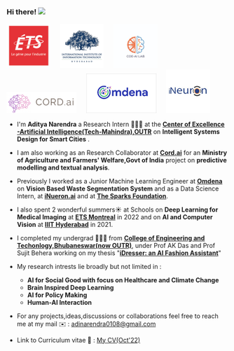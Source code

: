 ### Hi there! <img src="https://raw.githubusercontent.com/MartinHeinz/MartinHeinz/master/wave.gif" width="25">

<p float="center">
  <img src="https://github.com/AdiNarendra98/AdiNarendra98/blob/main/ss/ets.png"  width="100"/>
  &emsp;
  <img src="https://github.com/AdiNarendra98/AdiNarendra98/blob/main/ss/iiithyd.png"  width="100"/>
  &emsp;
  <img src="https://github.com/AdiNarendra98/AdiNarendra98/blob/main/ss/coe%20ai%20logo.jpg"  width="100"/>
  &emsp;
  <img src="https://github.com/AdiNarendra98/AdiNarendra98/blob/main/ss/cordai.png"  width="160"/>
  &emsp;
  <img src="https://github.com/AdiNarendra98/AdiNarendra98/blob/main/ss/omdena.png"  width="160"/>
   &emsp;
  <img src="https://github.com/AdiNarendra98/AdiNarendra98/blob/main/ss/ineuron.jpeg"  width="100"/>
</p>

- I'm **Aditya Narendra** a Research Intern 🧑🏻‍💻 at the **[Center of Excellence -Artificial Intelligence(Tech-Mahindra),OUTR](https://www.linkedin.com/company/center-of-excellence-artificial-intelligence-bbsr/mycompany/)** on **Intelligent Systems Design for Smart Cities** .

- I am also working as an Research Collaborator at [**Cord.ai**](https://cordai.org/teams.html) for an ****Ministry of Agriculture and Farmers' Welfare,Govt of India**** project on **predictive modelling and textual analysis**.

- Previously I worked as a Junior Machine Learning Engineer at **[Omdena](https://omdena.com)** on **Vision Based Waste Segmentation System** and as a Data Science Intern, at **[iNueron.ai](https://internship.ineuron.ai)** and at **[The Sparks Foundation](https://internship.thesparksfoundation.info/index.html)**.

- I also spent 2 wonderful summers☀️ at Schools on **Deep Learning for Medical Imaging** at **[ETS Montreal](https://event.fourwaves.com/dlmi2022/pages)** in 2022 and on **AI and Computer Vision** at **[IIIT Hyderabad](https://cvit.iiit.ac.in/summerschool2021/)** in 2021. 

- I completed my undergrad 👨🏽‍🎓 from **[College of Engineering and Techonlogy,Bhubaneswar(now OUTR)](https://www.cet.edu.in)**, under Prof AK Das and Prof Sujit Behera working on my thesis "**[iDresser: an AI Fashion Assistant](https://github.com/AdiNarendra98/AI-for-Fashion/tree/main/iDresser-An%20AI%20Based%20Fashion%20Assistant)**"

- My research intrests lie broadly but not limited in : 
     - **AI for Social Good with focus on Healthcare and Climate Change**
     - **Brain Inspired Deep Learning** 
     - **AI for Policy Making**
     - **Human-AI Interaction**
 
    
- For any projects,ideas,discussions or collaborations feel free to reach me at my mail ✉️ : adinarendra0108@gmail.com

- Link to Curriculum vitae 📑 : [My CV(Oct'22)](https://drive.google.com/file/d/1inxIwsRao-iNk0DzWe5_3wknHiUcBw9F/view?usp=sharing)








